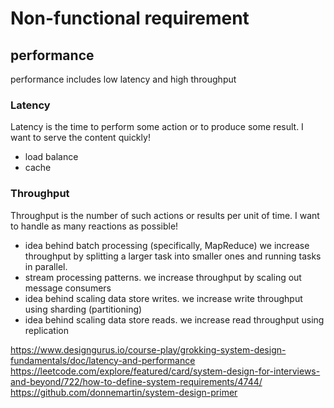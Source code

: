 # Non-functional requirement

## performance 

performance includes low latency and high throughput 

### Latency

Latency is the time to perform some action or to produce some result. I want to serve the content quickly!
- load balance 
- cache

### Throughput

Throughput is the number of such actions or results per unit of time. I want to handle as many reactions as possible!

- idea behind batch processing (specifically, MapReduce) we increase throughput by splitting a larger task into smaller ones and running tasks in parallel.
- stream processing patterns. we increase throughput by scaling out message consumers
- idea behind scaling data store writes. we increase write throughput using sharding (partitioning)
- idea behind scaling data store reads. we increase read throughput using replication

https://www.designgurus.io/course-play/grokking-system-design-fundamentals/doc/latency-and-performance  
https://leetcode.com/explore/featured/card/system-design-for-interviews-and-beyond/722/how-to-define-system-requirements/4744/  
https://github.com/donnemartin/system-design-primer  
